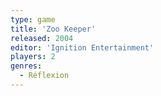 ```yaml
---
type: game
title: 'Zoo Keeper'
released: 2004
editor: 'Ignition Entertainment'
players: 2
genres:
  - Réflexion
---
```


